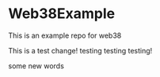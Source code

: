 # Web38Example
This is an example repo for web38


This is a test change! testing testing testing! 

some new words
